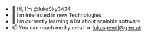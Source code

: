 - 👋 Hi, I’m @lukeSky3434 
- 👀 I’m interested in new Technologies
- 🌱 I’m currently learning a lot about scalable software
- 📫 You can reach me by email => lukaspendl@gmx.at

<!---
lukeSky3434/lukeSky3434 is a ✨ special ✨ repository because its `README.md` (this file) appears on your GitHub profile.
You can click the Preview link to take a look at your changes.
--->
